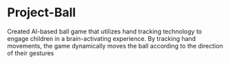 # Project-Ball
Created AI-based ball game that utilizes hand tracking technology to engage children in a brain-activating experience. By tracking hand movements, the game dynamically moves the ball according to the direction of their gestures
